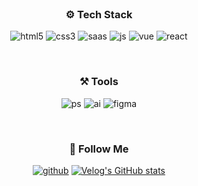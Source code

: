 <div align="center">

<br>


### ⚙️ Tech Stack

![html5](https://img.shields.io/badge/HTML5-E34F26?style=for-the-badge&logo=html5&logoColor=white)
![css3](https://img.shields.io/badge/CSS3-1572B6?style=for-the-badge&logo=css3&logoColor=white)
![saas](https://img.shields.io/badge/Sass-CC6699?style=for-the-badge&logo=sass&logoColor=white)
![js](https://img.shields.io/badge/JavaScript-F7DF1E?style=for-the-badge&logo=JavaScript&logoColor=white)
![vue](https://img.shields.io/badge/Vue.js-35495E?style=for-the-badge&logo=vue.js&logoColor=4FC08D)
![react](https://img.shields.io/badge/React-20232A?style=for-the-badge&logo=react&logoColor=61DAFB)


<br>

### ⚒️ Tools

![ps](https://img.shields.io/badge/Adobe%20Photoshop-31A8FF?style=for-the-badge&logo=Adobe%20Photoshop&logoColor=black)
![ai](https://img.shields.io/badge/Adobe%20Illustrator-FF9A00?style=for-the-badge&logo=adobe%20illustrator&logoColor=white)
![figma](https://img.shields.io/badge/Figma-F24E1E?style=for-the-badge&logo=figma&logoColor=white)



<br>


### 📝 Follow Me

[![github](https://img.shields.io/badge/GitHub-100000?style=for-the-badge&logo=github&logoColor=white)](https://github.com/sat2llite)
[![Velog's GitHub stats](https://velog-readme-stats.vercel.app/api/badge?name=velog)](https://velog.io/@raumschiff_)

<br>

<!-- <a href="https://github.com/sat2llite"><img align="center" style="height:180px" src="https://github-readme-stats.vercel.app/api/top-langs/?username=sat2llite&layout=compact&theme=nord&hide_border=true" /></a> -->

</div>
